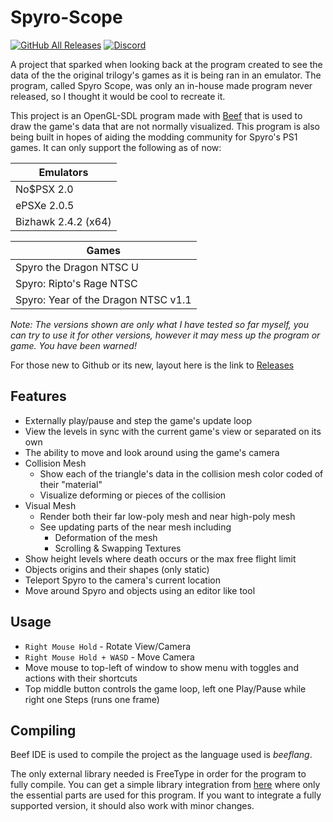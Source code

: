# Spyro-Scope
[![GitHub All Releases](https://img.shields.io/github/downloads/FranklyGD/Spyro-Scope/total)](https://github.com/FranklyGD/Spyro-Scope/releases) [![Discord](https://img.shields.io/discord/619694339777495056?color=7289DA&label=Mod%20the%20Dragon&logo=discord&logoColor=ffffff)](https://discord.gg/nVwGhN2)

A project that sparked when looking back at the program created to see the data of the the original trilogy's games as it is being ran in an emulator.
The program, called Spyro Scope, was only an in-house made program never released, so I thought it would be cool to recreate it.

This project is an OpenGL-SDL program made with [Beef](https://github.com/beefytech/Beef) that is used to draw the game's data that are not normally visualized.
This program is also being built in hopes of aiding the modding community for Spyro's PS1 games.
It can only support the following as of now:

|Emulators|
|-|
|No$PSX 2.0|
|ePSXe 2.0.5|
|Bizhawk 2.4.2 (x64)|

|Games|
|-|
|Spyro the Dragon NTSC U|
|Spyro: Ripto's Rage NTSC|
|Spyro: Year of the Dragon NTSC v1.1|

*Note: The versions shown are only what I have tested so far myself, you can try to use it for other versions,
however it may mess up the program or game. You have been warned!*

For those new to Github or its new, layout here is the link to [Releases](https://github.com/FranklyGD/Spyro-Scope/releases)

## Features
* Externally play/pause and step the game's update loop
* View the levels in sync with the current game's view or separated on its own
* The ability to move and look around using the game's camera
* Collision Mesh
	* Show each of the triangle's data in the collision mesh color coded of their "material"
	* Visualize deforming or pieces of the collision
* Visual Mesh
	* Render both their far low-poly mesh and near high-poly mesh
	* See updating parts of the near mesh including
		* Deformation of the mesh
		* Scrolling & Swapping Textures
* Show height levels where death occurs or the max free flight limit
* Objects origins and their shapes (only static)
* Teleport Spyro to the camera's current location
* Move around Spyro and objects using an editor like tool

## Usage
* `Right Mouse Hold` - Rotate View/Camera
* `Right Mouse Hold + WASD` - Move Camera
* Move mouse to top-left of window to show menu with toggles and actions with their shortcuts
* Top middle button controls the game loop, left one Play/Pause while right one Steps (runs one frame)

## Compiling
Beef IDE is used to compile the project as the language used is *beeflang*.

The only external library needed is FreeType in order for the program to fully compile. You can get a simple library integration from [here](https://github.com/FranklyGD/BasicFreeType-beef) where only the essential parts are used for this program. If you want to integrate a fully supported version, it should also work with minor changes.
